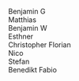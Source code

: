 Benjamin G  
Matthias    
Benjamin W  
Esthner     
Christopher 
Florian     
Nico        
Stefan      
Benedikt
Fabio
